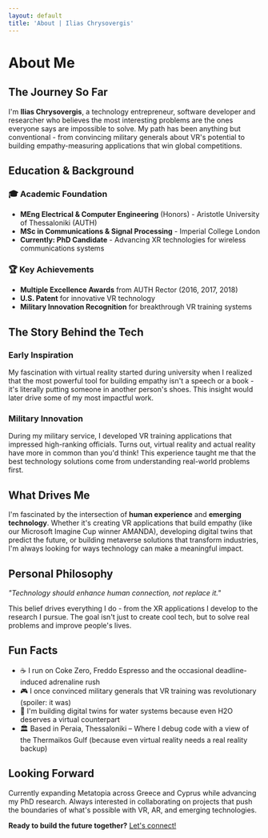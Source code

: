 ```yaml
---
layout: default
title: 'About | Ilias Chrysovergis'
---
```


# About Me

## The Journey So Far

I'm **Ilias Chrysovergis**, a technology entrepreneur, software developer and researcher who believes the most interesting problems are the ones everyone says are impossible to solve. My path has been anything but conventional - from convincing military generals about VR's potential to building empathy-measuring applications that win global competitions.

## Education & Background

### 🎓 Academic Foundation
- **MEng Electrical & Computer Engineering** (Honors) - Aristotle University of Thessaloniki (AUTH)
- **MSc in Communications & Signal Processing** - Imperial College London  
- **Currently: PhD Candidate** - Advancing XR technologies for wireless communications systems

### 🏆 Key Achievements
- **Multiple Excellence Awards** from AUTH Rector (2016, 2017, 2018)
- **U.S. Patent** for innovative VR technology
- **Military Innovation Recognition** for breakthrough VR training systems

## The Story Behind the Tech

### **Early Inspiration**
My fascination with virtual reality started during university when I realized that the most powerful tool for building empathy isn't a speech or a book - it's literally putting someone in another person's shoes. This insight would later drive some of my most impactful work.

### **Military Innovation** 
During my military service, I developed VR training applications that impressed high-ranking officials. Turns out, virtual reality and actual reality have more in common than you'd think! This experience taught me that the best technology solutions come from understanding real-world problems first.

## What Drives Me

I'm fascinated by the intersection of **human experience** and **emerging technology**. Whether it's creating VR applications that build empathy (like our Microsoft Imagine Cup winner AMANDA), developing digital twins that predict the future, or building metaverse solutions that transform industries, I'm always looking for ways technology can make a meaningful impact.

## Personal Philosophy

*"Technology should enhance human connection, not replace it."*

This belief drives everything I do - from the XR applications I develop to the research I pursue. The goal isn't just to create cool tech, but to solve real problems and improve people's lives.

## Fun Facts

- ☕ I run on Coke Zero, Freddo Espresso and the occasional deadline-induced adrenaline rush
- 🎮 I once convinced military generals that VR training was revolutionary (spoiler: it was)
- 🌊 I'm building digital twins for water systems because even H2O deserves a virtual counterpart
- 🏛️ Based in Peraia, Thessaloniki – Where I debug code with a view of the Thermaikos Gulf (because even virtual reality needs a real reality backup)

## Looking Forward

Currently expanding Metatopia across Greece and Cyprus while advancing my PhD research. Always interested in collaborating on projects that push the boundaries of what's possible with VR, AR, and emerging technologies.

**Ready to build the future together?** [Let's connect!](/contact)
